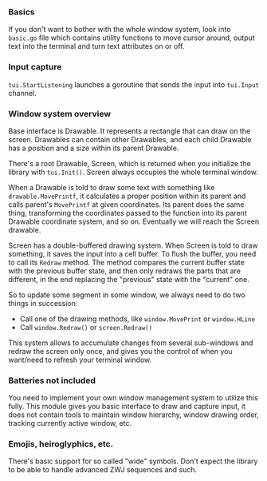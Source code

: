 ### Basics

If you don't want to bother with the whole window system, look into `basic.go`
file which contains utility functions to move cursor around, output text into
the terminal and turn text attributes on or off.

### Input capture

`tui.StartListening` launches a goroutine that sends the input into `tui.Input`
channel.

### Window system overview

Base interface is Drawable. It represents a rectangle that can draw on the
screen. Drawables can contain other Drawables, and each child Drawable has
a position and a size within its parent Drawable.

There's a root Drawable, Screen, which is returned when you initialize the
library with `tui.Init()`. Screen always occupies the whole terminal window.

When a Drawable is told to draw some text with something like
`drawable.MovePrintf`, it calculates a proper position within its parent
and calls parent's `MovePrintf` at given coordinates. Its parent does the
same thing, transforming the coordinates passed to the function into its
parent Drawable coordinate system, and so on. Eventually we will reach the
Screen drawable.

Screen has a double-buffered drawing system. When Screen is told to draw
something, it saves the input into a cell buffer. To flush the buffer, you
need to call its `Redraw` method. The method compares the current buffer state
with the previous buffer state, and then only redraws the parts that are
different, in the end replacing the "previous" state with the "current" one.

So to update some segment in some window, we always need to do two things in
succession:
- Call one of the drawing methods, like `window.MovePrint` or `window.HLine`
- Call `window.Redraw()` or `screen.Redraw()`

This system allows to accumulate changes from several sub-windows and redraw
the screen only once, and gives you the control of when you want/need to
refresh your terminal window.

### Batteries not included

You need to implement your own window management system to utilize this
fully. This module gives you basic interface to draw and capture input,
it does not contain tools to maintain window hierarchy, window drawing order,
tracking currently active window, etc.

### Emojis, heiroglyphics, etc.

There's basic support for so called "wide" symbols. Don't expect the library
to be able to handle advanced ZWJ sequences and such.
